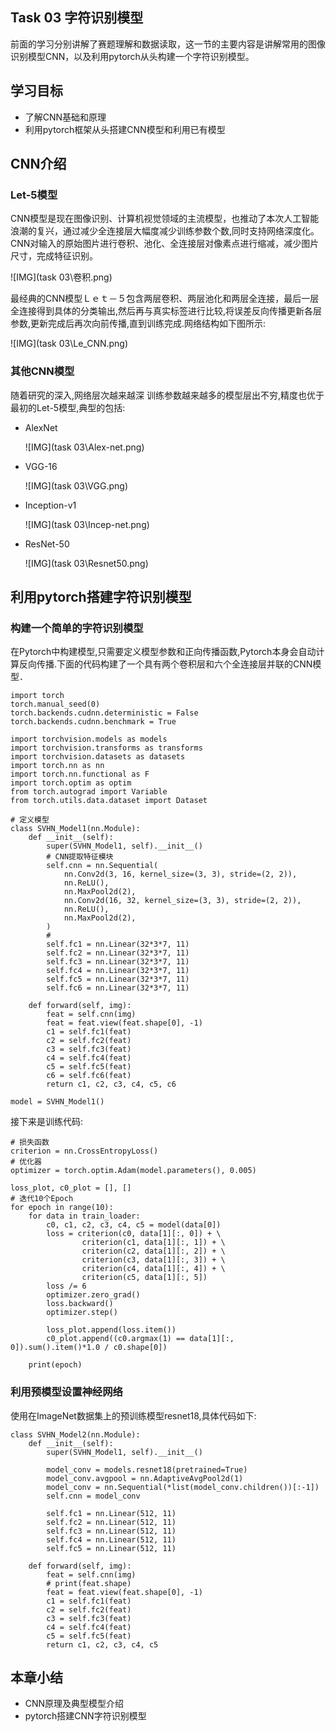 ## Task 03 字符识别模型

前面的学习分别讲解了赛题理解和数据读取，这一节的主要内容是讲解常用的图像识别模型CNN，以及利用pytorch从头构建一个字符识别模型。

## 学习目标

- 了解CNN基础和原理
- 利用pytorch框架从头搭建CNN模型和利用已有模型

## CNN介绍

### Let-5模型

CNN模型是现在图像识别、计算机视觉领域的主流模型，也推动了本次人工智能浪潮的复兴，通过减少全连接层大幅度减少训练参数个数,同时支持网络深度化。CNN对输入的原始图片进行卷积、池化、全连接层对像素点进行缩减，减少图片尺寸，完成特征识别。

 ![IMG](task 03\卷积.png)


最经典的CNN模型Ｌｅｔ－５包含两层卷积、两层池化和两层全连接，最后一层全连接得到具体的分类输出,然后再与真实标签进行比较,将误差反向传播更新各层参数,更新完成后再次向前传播,直到训练完成.网络结构如下图所示:

 ![IMG](task 03\Le_CNN.png)

### 其他CNN模型

随着研究的深入,网络层次越来越深 训练参数越来越多的模型层出不穷,精度也优于最初的Let-5模型,典型的包括:

- AlexNet

   ![IMG](task 03\Alex-net.png)

- VGG-16

   ![IMG](task 03\VGG.png)

- Inception-v1

   ![IMG](task 03\Incep-net.png)

- ResNet-50

   ![IMG](task 03\Resnet50.png)

## 利用pytorch搭建字符识别模型

### 构建一个简单的字符识别模型

在Pytorch中构建模型,只需要定义模型参数和正向传播函数,Pytorch本身会自动计算反向传播.下面的代码构建了一个具有两个卷积层和六个全连接层并联的CNN模型．

```
import torch
torch.manual_seed(0)
torch.backends.cudnn.deterministic = False
torch.backends.cudnn.benchmark = True

import torchvision.models as models
import torchvision.transforms as transforms
import torchvision.datasets as datasets
import torch.nn as nn
import torch.nn.functional as F
import torch.optim as optim
from torch.autograd import Variable
from torch.utils.data.dataset import Dataset

# 定义模型
class SVHN_Model1(nn.Module):
    def __init__(self):
        super(SVHN_Model1, self).__init__()
        # CNN提取特征模块
        self.cnn = nn.Sequential(
            nn.Conv2d(3, 16, kernel_size=(3, 3), stride=(2, 2)),
            nn.ReLU(),  
            nn.MaxPool2d(2),
            nn.Conv2d(16, 32, kernel_size=(3, 3), stride=(2, 2)),
            nn.ReLU(), 
            nn.MaxPool2d(2),
        )
        # 
        self.fc1 = nn.Linear(32*3*7, 11)
        self.fc2 = nn.Linear(32*3*7, 11)
        self.fc3 = nn.Linear(32*3*7, 11)
        self.fc4 = nn.Linear(32*3*7, 11)
        self.fc5 = nn.Linear(32*3*7, 11)
        self.fc6 = nn.Linear(32*3*7, 11)
    
    def forward(self, img):        
        feat = self.cnn(img)
        feat = feat.view(feat.shape[0], -1)
        c1 = self.fc1(feat)
        c2 = self.fc2(feat)
        c3 = self.fc3(feat)
        c4 = self.fc4(feat)
        c5 = self.fc5(feat)
        c6 = self.fc6(feat)
        return c1, c2, c3, c4, c5, c6
    
model = SVHN_Model1()
```

接下来是训练代码:

```
# 损失函数
criterion = nn.CrossEntropyLoss()
# 优化器
optimizer = torch.optim.Adam(model.parameters(), 0.005)

loss_plot, c0_plot = [], []
# 迭代10个Epoch
for epoch in range(10):
    for data in train_loader:
        c0, c1, c2, c3, c4, c5 = model(data[0])
        loss = criterion(c0, data[1][:, 0]) + \
                criterion(c1, data[1][:, 1]) + \
                criterion(c2, data[1][:, 2]) + \
                criterion(c3, data[1][:, 3]) + \
                criterion(c4, data[1][:, 4]) + \
                criterion(c5, data[1][:, 5])
        loss /= 6
        optimizer.zero_grad()
        loss.backward()
        optimizer.step()
        
        loss_plot.append(loss.item())
        c0_plot.append((c0.argmax(1) == data[1][:, 0]).sum().item()*1.0 / c0.shape[0])
        
    print(epoch)
```

### 利用预模型设置神经网络

使用在ImageNet数据集上的预训练模型resnet18,具体代码如下:

```
class SVHN_Model2(nn.Module):
    def __init__(self):
        super(SVHN_Model1, self).__init__()
                
        model_conv = models.resnet18(pretrained=True)
        model_conv.avgpool = nn.AdaptiveAvgPool2d(1)
        model_conv = nn.Sequential(*list(model_conv.children())[:-1])
        self.cnn = model_conv
        
        self.fc1 = nn.Linear(512, 11)
        self.fc2 = nn.Linear(512, 11)
        self.fc3 = nn.Linear(512, 11)
        self.fc4 = nn.Linear(512, 11)
        self.fc5 = nn.Linear(512, 11)
    
    def forward(self, img):        
        feat = self.cnn(img)
        # print(feat.shape)
        feat = feat.view(feat.shape[0], -1)
        c1 = self.fc1(feat)
        c2 = self.fc2(feat)
        c3 = self.fc3(feat)
        c4 = self.fc4(feat)
        c5 = self.fc5(feat)
        return c1, c2, c3, c4, c5
```

## 本章小结

- CNN原理及典型模型介绍
- pytorch搭建CNN字符识别模型
